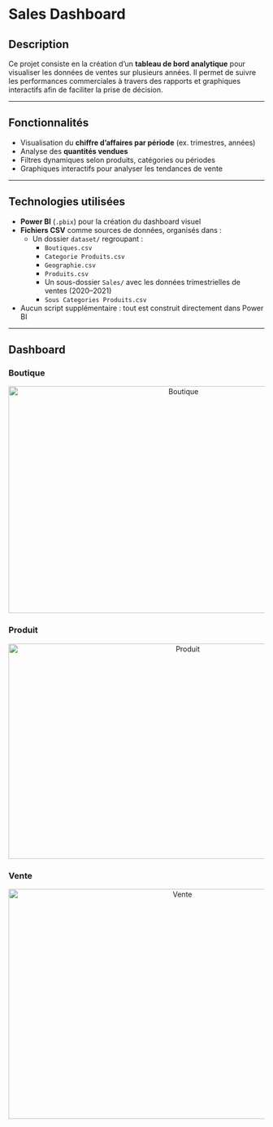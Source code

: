 # Sales Dashboard

## Description

Ce projet consiste en la création d’un **tableau de bord analytique** pour visualiser les données de ventes sur plusieurs années. Il permet de suivre les performances commerciales à travers des rapports et graphiques interactifs afin de faciliter la prise de décision.

---

## Fonctionnalités

- Visualisation du **chiffre d’affaires par période** (ex. trimestres, années)  
- Analyse des **quantités vendues**  
- Filtres dynamiques selon produits, catégories ou périodes  
- Graphiques interactifs pour analyser les tendances de vente  

---

## Technologies utilisées

- **Power BI** (`.pbix`) pour la création du dashboard visuel  
- **Fichiers CSV** comme sources de données, organisés dans :
  - Un dossier `dataset/` regroupant :
    - `Boutiques.csv`
    - `Categorie Produits.csv`
    - `Geographie.csv`
    - `Produits.csv`
    - Un sous-dossier `Sales/` avec les données trimestrielles de ventes (2020–2021)
    - `Sous Categories Produits.csv`
- Aucun script supplémentaire : tout est construit directement dans Power BI

---
## Dashboard

### Boutique
<p align="center">
  <img width="673" height="446" alt="Boutique" src="https://github.com/user-attachments/assets/d23ce75e-7eca-4870-8450-5bd9636eafcb" />
</p>

### Produit
<p align="center">
  <img width="690" height="423" alt="Produit" src="https://github.com/user-attachments/assets/8dc81e36-92dd-4321-b93c-46a38c4f9305" />
</p>

### Vente
<p align="center">
  <img width="669" height="452" alt="Vente" src="https://github.com/user-attachments/assets/4fa9c0c3-b877-4581-b88e-164f1cd162e6" />
</p>

  
